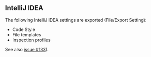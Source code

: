 IntelliJ IDEA
-------------

The following IntelliJ IDEA settings are exported (File/Export Setting):

* Code Style
* File templates
* Inspection profiles

See also [issue #133](https://github.com/javaslang/javaslang/issues/133)).
